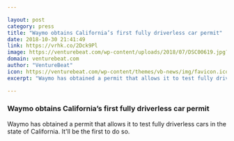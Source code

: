 ```yaml
---

layout: post
category: press
title: "Waymo obtains California’s first fully driverless car permit"
date: 2018-10-30 21:41:49
link: https://vrhk.co/2Dck9Pl
image: https://venturebeat.com/wp-content/uploads/2018/07/DSC00619.jpg?fit=4240%2C2384&strip=all
domain: venturebeat.com
author: "VentureBeat"
icon: https://venturebeat.com/wp-content/themes/vb-news/img/favicon.ico
excerpt: "Waymo has obtained a permit that allows it to test fully driverless cars in the state of California. It'll be the first to do so."

---
```


### Waymo obtains California’s first fully driverless car permit

Waymo has obtained a permit that allows it to test fully driverless cars in the state of California. It'll be the first to do so.